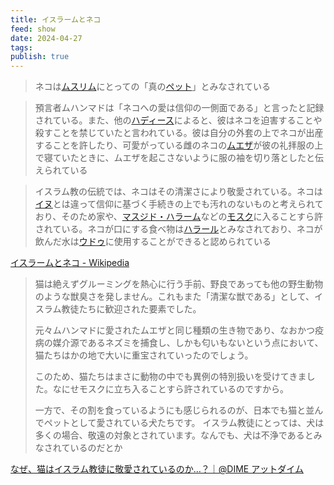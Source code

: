 ```yaml
---
title: イスラームとネコ
feed: show
date: 2024-04-27
tags: 
publish: true
---
```

> ネコは[ムスリム](https://ja.wikipedia.org/wiki/%E3%83%A0%E3%82%B9%E3%83%AA%E3%83%A0 "ムスリム")にとっての「真の[ペット](https://ja.wikipedia.org/wiki/%E3%83%9A%E3%83%83%E3%83%88 "ペット")」とみなされている

> 預言者ムハンマドは「ネコへの愛は信仰の一側面である」と言ったと記録されている。また、他の[ハディース](https://ja.wikipedia.org/wiki/%E3%83%8F%E3%83%87%E3%82%A3%E3%83%BC%E3%82%B9 "ハディース")によると、彼はネコを迫害することや殺すことを禁じていたと言われている。彼は自分の外套の上でネコが出産することを許したり、可愛がっている雌のネコの[ムエザ](https://ja.wikipedia.org/wiki/%E3%83%A0%E3%82%A8%E3%82%B6 "ムエザ")が彼の礼拝服の上で寝ていたときに、ムエザを起こさないように服の袖を切り落としたと伝えられている

> イスラム教の伝統では、ネコはその清潔さにより敬愛されている。ネコは[イヌ](https://ja.wikipedia.org/wiki/%E3%82%A4%E3%83%8C "イヌ")とは違って信仰に基づく手続きの上でも汚れのないものと考えられており、そのため家や、[マスジド・ハラーム](https://ja.wikipedia.org/wiki/%E3%83%9E%E3%82%B9%E3%82%B8%E3%83%89%E3%83%BB%E3%83%8F%E3%83%A9%E3%83%BC%E3%83%A0 "マスジド・ハラーム")などの[モスク](https://ja.wikipedia.org/wiki/%E3%83%A2%E3%82%B9%E3%82%AF "モスク")に入ることすら許されている。ネコが口にする食べ物は[ハラール](https://ja.wikipedia.org/wiki/%E3%83%8F%E3%83%A9%E3%83%BC%E3%83%AB "ハラール")とみなされており、ネコが飲んだ水は[ウドゥ](https://ja.wikipedia.org/wiki/%E3%82%A6%E3%83%89%E3%82%A5 "ウドゥ")に使用することができると認められている

[イスラームとネコ - Wikipedia](https://ja.wikipedia.org/wiki/%E3%82%A4%E3%82%B9%E3%83%A9%E3%83%BC%E3%83%A0%E3%81%A8%E3%83%8D%E3%82%B3)

> 猫は絶えずグルーミングを熱心に行う手前、野良であっても他の野生動物のような獣臭さを発しません。これもまた「清潔な獣である」として、イスラム教徒たちに歓迎された要素でした。
>
> 元々ムハンマドに愛されたムエザと同じ種類の生き物であり、なおかつ疫病の媒介源であるネズミを捕食し、しかも匂いもないという点において、猫たちはかの地で大いに重宝されていったのでしょう。
>
> このため、猫たちはまさに動物の中でも異例の特別扱いを受けてきました。なにせモスクに立ち入ることすら許されているのですから。
>
> 一方で、その割を食っているようにも感じられるのが、日本でも猫と並んでペットとして愛されている犬たちです。
 イスラム教徒にとっては、犬は多くの場合、敬遠の対象とされています。なんでも、犬は不浄であるとみなされているのだとか

[なぜ、猫はイスラム教徒に敬愛されているのか…？｜@DIME アットダイム](https://dime.jp/genre/1336634/)


